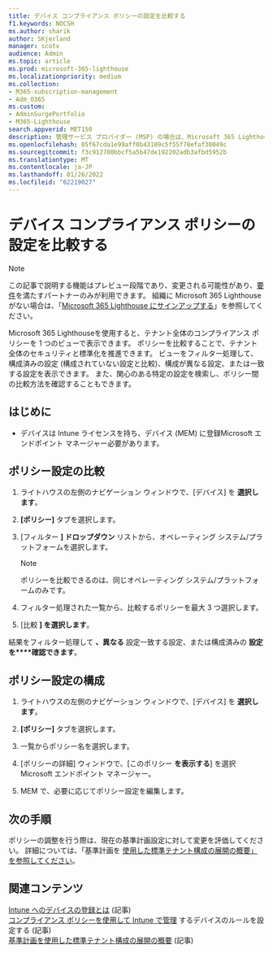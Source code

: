 ```yaml
---
title: デバイス コンプライアンス ポリシーの設定を比較する
f1.keywords: NOCSH
ms.author: sharik
author: SKjerland
manager: scotv
audience: Admin
ms.topic: article
ms.prod: microsoft-365-lighthouse
ms.localizationpriority: medium
ms.collection:
- M365-subscription-management
- Adm_O365
ms.custom:
- AdminSurgePortfolio
- M365-Lighthouse
search.appverid: MET150
description: 管理サービス プロバイダー (MSP) の場合は、Microsoft 365 Lighthouseコンプライアンス ポリシー設定を比較する方法について説明します。
ms.openlocfilehash: 05f67cda1e99aff0b43109c5f55f78efaf30049c
ms.sourcegitcommit: f3c912780bbcf5a5b47de192202adb3afbd5952b
ms.translationtype: MT
ms.contentlocale: ja-JP
ms.lasthandoff: 01/26/2022
ms.locfileid: "62219027"
---
```

# <a name="compare-device-compliance-policy-settings"></a>デバイス コンプライアンス ポリシーの設定を比較する

> [!NOTE]
> この記事で説明する機能はプレビュー段階であり、変更される可能性があり、[要件](m365-lighthouse-requirements.md)を満たすパートナーのみが利用できます。 組織に Microsoft 365 Lighthouse がない場合は、「[Microsoft 365 Lighthouse にサインアップする](m365-lighthouse-sign-up.md)」を参照してください。

Microsoft 365 Lighthouseを使用すると、テナント全体のコンプライアンス ポリシーを 1 つのビューで表示できます。 ポリシーを比較することで、テナント全体のセキュリティと標準化を推進できます。 ビューをフィルター処理して、構成済みの設定 (構成されていない設定と比較)、構成が異なる設定、または一致する設定を表示できます。 また、関心のある特定の設定を検索し、ポリシー間の比較方法を確認することもできます。

## <a name="before-you-begin"></a>はじめに

- デバイスは Intune ライセンスを持ち、デバイス (MEM) に登録Microsoft エンドポイント マネージャー必要があります。

## <a name="compare-policy-settings"></a>ポリシー設定の比較

1. ライトハウスの左側のナビゲーション ウィンドウで、[デバイス] を **選択します**。

2. **[ポリシー]** タブを選択します。

3. [フィルター **] ドロップダウン** リストから、オペレーティング システム/プラットフォームを選択します。

   > [!NOTE]
   > ポリシーを比較できるのは、同じオペレーティング システム/プラットフォームのみです。

4. フィルター処理された一覧から、比較するポリシーを最大 3 つ選択します。

5. [比較 **] を選択します**。

結果をフィルター処理して **、異なる** 設定一致する設定、または構成済みの **設定を****確認できます**。

## <a name="configure-a-policy-setting"></a>ポリシー設定の構成

1. ライトハウスの左側のナビゲーション ウィンドウで、[デバイス] を **選択します**。

2. **[ポリシー]** タブを選択します。

3. 一覧からポリシー名を選択します。

4. [ポリシーの詳細] ウィンドウで、[このポリシー **を表示する**] を選択Microsoft エンドポイント マネージャー。

5. MEM で、必要に応じてポリシー設定を編集します。

## <a name="next-steps"></a>次の手順

ポリシーの調整を行う際は、現在の基準計画設定に対して変更を評価してください。 詳細については、「基準計画を [使用した標準テナント構成の展開の概要」を参照してください](m365-lighthouse-deploy-standard-tenant-configurations-overview.md)。

## <a name="related-content"></a>関連コンテンツ

[Intune へのデバイスの登録とは](/mem/intune/enrollment/device-enrollment) (記事)  
[コンプライアンス ポリシーを使用して Intune で管理](/mem/intune/protect/device-compliance-get-started) するデバイスのルールを設定する (記事)  
[基準計画を使用した標準テナント構成の展開の概要](m365-lighthouse-deploy-standard-tenant-configurations-overview.md) (記事)
